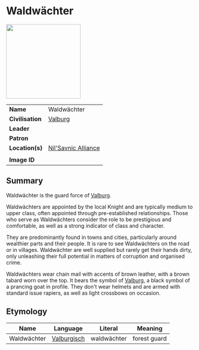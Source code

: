 # Waldwächter

<img src="https://raw.githubusercontent.com/jesskelsall/astarus-images/main/symbols/imageid.png" height="200" />

|||
| --- | --- |
| **Name** | Waldwächter | organisation.3
| **Civilisation** | [Valburg](../../civilisations/nilsavnic-alliance/states/valburg.md) |
| **Leader** | |
| **Patron** | |
| **Location(s)** | [Nil'Savnic Alliance](../../civilisations/nilsavnic-alliance/nilsavnic-alliance.md) |
|||
| **Image ID** | |

## Summary

Waldwächter is the guard force of [Valburg](../../civilisations/nilsavnic-alliance/states/valburg.md).

Waldwächters are appointed by the local Knight and are typically medium to upper class, often appointed through pre-established relationships. Those who serve as Waldwächters consider the role to be prestigious and comfortable, as well as a strong indicator of class and character.

They are predominantly found in towns and cities, particularly around wealthier parts and their people. It is rare to see Waldwächters on the road or in villages. Waldwächter are well supplied but rarely get their hands dirty, only unleashing their full potential in matters of corruption and organised crime.

Waldwächters wear chain mail with accents of brown leather, with a brown tabard worn over the top. It bears the symbol of [Valburg](../../civilisations/nilsavnic-alliance/states/valburg.md), a black symbol of a prancing goat in profile. They don't wear helmets and are armed with standard issue rapiers, as well as light crossbows on occasion.

## Etymology

| Name | Language | Literal | Meaning | 
| --- | --- | --- | --- |
| Waldwächter | [Valburgisch](../../languages/valburgisch.md) | waldwächter | forest guard |
